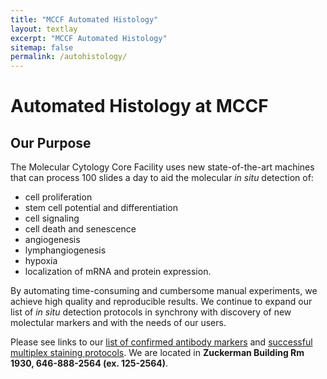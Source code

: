 ```yaml
---
title: "MCCF Automated Histology"
layout: textlay
excerpt: "MCCF Automated Histology"
sitemap: false
permalink: /autohistology/
---
```


# Automated Histology at MCCF

## Our Purpose

The Molecular Cytology Core Facility uses new state-of-the-art machines that can process 100 slides a day to aid the molecular *in situ* detection of:

- cell proliferation
- stem cell potential and differentiation
- cell signaling
- cell death and senescence
- angiogenesis
- lymphangiogenesis
- hypoxia
- localization of mRNA and protein expression.

By automating time-consuming and cumbersome manual experiments, we achieve high quality and reproducible results. We continue to expand our list of *in situ* detection protocols in synchrony with discovery of new molectular markers and with the needs of our users.

Please see links to our [list of confirmed antibody markers](antibodymarkers) and [successful multiplex staining protocols](multiplexstaining). We are located in **Zuckerman Building Rm 1930, 646-888-2564 (ex. 125-2564)**.
